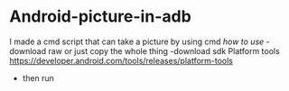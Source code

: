 # Android-picture-in-adb
I made a cmd script that can take a picture by using cmd
 *how to use*
 -download raw or just copy the whole thing
 -download sdk Platform tools https://developer.android.com/tools/releases/platform-tools
 - then run 
